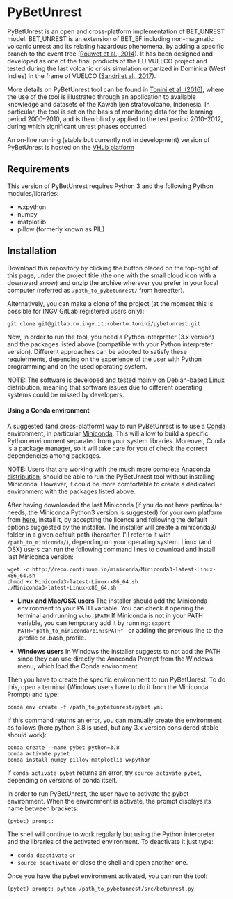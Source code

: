 # PyBetUnrest

PyBetUnrest is an open and cross-platform implementation of BET_UNREST model. BET_UNREST is an extension of BET_EF including non-magmatic volcanic unrest and its relating hazardous phenomena, by adding a specific branch to the event tree ([Rouwet et al., 2014](https://appliedvolc.biomedcentral.com/articles/10.1186/s13617-014-0017-3)). It has been designed and developed as one of the final products of the EU VUELCO project and tested during the last volcanic crisis simulation organized in Dominica (West Indies) in the frame of VUELCO ([Sandri et al., 2017](https://link.springer.com/chapter/10.1007/11157_2017_9[](url))).

More details on PyBetUnrest tool can be found in [Tonini et al. (2016)](https://agupubs.onlinelibrary.wiley.com/doi/full/10.1002/2016GC006327), where the use of the tool is illustrated through an application to available knowledge and datasets of the Kawah Ijen stratovolcano, Indonesia. In particular, the tool is set on the basis of monitoring data for the learning period 2000–2010, and is then blindly applied to the test period 2010–2012, during which significant unrest phases occurred. 

An on-line running (stable but currently not in development) version of PyBetUnrest is hosted on the [VHub platform](https://vhub.org/resources/betunrest) 

## Requirements
This version of PyBetUnrest requires Python 3 and the following Python modules/libraries:
 - wxpython
 - numpy
 - matplotlib
 - pillow (formerly known as PIL)


## Installation
Download this repository by clicking the button placed on the top-right of this page, under the project title (the one with the small cloud icon with a downward arrow) and unzip the archive wherever you prefer in your local computer (referred as `/path_to_pybetunrest/` from hereafter).

Alternatively, you can make a clone of the project (at the moment this is possible for INGV GitLab registered users only):
```
git clone git@gitlab.rm.ingv.it:roberto.tonini/pybetunrest.git
```

Now, in order to run the tool, you need a Python interpreter (3.x version) and the packages listed above (compatible with your Python interpreter version).
Different approaches can be adopted to satisfy these requierments, depending on the experience of the user with Python programming and on the used operating system.

NOTE: The software is developed and tested mainly on Debian-based Linux distribution, meaning that software issues due to different operating systems could be missed by developers.   


#### Using a Conda environment
A suggested (and cross-platform) way to run PyBetUnrest is to use a [Conda](https://conda.io/en/latest/) environment, in particular [Miniconda](https://conda.io/en/latest/miniconda.html). This will allow to build a specific Python environment separated from your system libraries.
Moreover, Conda is a package manager, so it will take care for you of check the correct dependencies among packages.

NOTE: Users that are working with the much more complete [Anaconda distribution](https://www.anaconda.com/), should be able to run the PyBetUnrest tool without installing Miniconda. However, it could be more comfortable to create a dedicated environment with the packages listed above. 

After having downloaded the last Miniconda (if you do not have particoular needs, the Miniconda Python3 version is suggested) for your own platform from [here](https://conda.io/en/latest/miniconda.html), install it, by accepting the licence and following the default options suggested by the installer. The installer will create a miniconda3/ folder in a given default path (hereafter, I'll refer to it with `/path_to_miniconda/`), depending on your operating system.
Linux (and OSX) users can run the following command lines to download and install last Miniconda version: 

```
wget -c http://repo.continuum.io/miniconda/Miniconda3-latest-Linux-x86_64.sh
chmod +x Miniconda3-latest-Linux-x86_64.sh
./Miniconda3-latest-Linux-x86_64.sh
```

 - **Linux and Mac/OSX users**
The installer should add the Miniconda environment to your PATH variable. 
You can check it opening the terminal and running `echo $PATH`
If Miniconda is not in your PATH variable, you can temporary add it by running:
`export PATH="path_to_miniconda/bin:$PATH" `
or adding the previous line to the .profile or .bash_profile.

 - **Windows users**
In Windows the installer suggests to not add the PATH since they can use directly the Anaconda Prompt from the Windows menu, which load the Conda environment. 


Then you have to create the specific environment to run PyBetUnrest. To do this, open a terminal (Windows users have to do it from the Miniconda Prompt) and type:
```
conda env create -f /path_to_pybetunrest/pybet.yml
```

If this command returns an error, you can manually create the environment as follows (here python 3.8 is used, but any 3.x version considered stable should work):
```
conda create --name pybet python=3.8
conda activate pybet
conda install numpy pillow matplotlib wxpython
```

If `conda activate pybet` returns an error, try `source activate pybet`, depending on versions of conda itself.

In order to run PyBetUnrest, the user have to activate the pybet environment. When the environment is activate, the prompt displays its name between brackets:
```
(pybet) prompt: 
```
The shell will continue to work regularly but using the Python interpreter and the libraries of the activated environment. 
To deactivate it just type:
 - `conda deactivate`
or
 - `source deactivate`
or close the shell and open another one.
  
Once you have the pybet environment activated, you can run the tool:
```
(pybet) prompt: python /path_to_pybetunrest/src/betunrest.py
```

